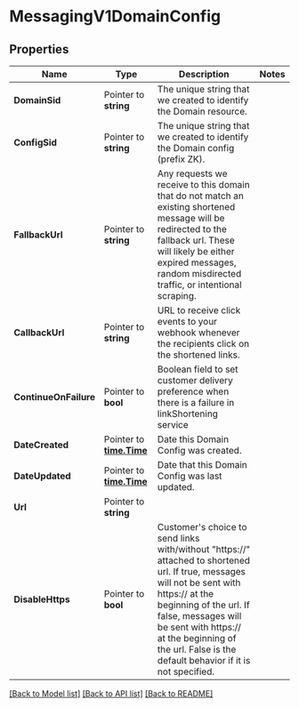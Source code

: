 # MessagingV1DomainConfig

## Properties

Name | Type | Description | Notes
------------ | ------------- | ------------- | -------------
**DomainSid** | Pointer to **string** | The unique string that we created to identify the Domain resource. |
**ConfigSid** | Pointer to **string** | The unique string that we created to identify the Domain config (prefix ZK). |
**FallbackUrl** | Pointer to **string** | Any requests we receive to this domain that do not match an existing shortened message will be redirected to the fallback url. These will likely be either expired messages, random misdirected traffic, or intentional scraping. |
**CallbackUrl** | Pointer to **string** | URL to receive click events to your webhook whenever the recipients click on the shortened links. |
**ContinueOnFailure** | Pointer to **bool** | Boolean field to set customer delivery preference when there is a failure in linkShortening service |
**DateCreated** | Pointer to [**time.Time**](time.Time.md) | Date this Domain Config was created. |
**DateUpdated** | Pointer to [**time.Time**](time.Time.md) | Date that this Domain Config was last updated. |
**Url** | Pointer to **string** |  |
**DisableHttps** | Pointer to **bool** | Customer's choice to send links with/without \"https://\" attached to shortened url. If true, messages will not be sent with https:// at the beginning of the url. If false, messages will be sent with https:// at the beginning of the url. False is the default behavior if it is not specified. |

[[Back to Model list]](../README.md#documentation-for-models) [[Back to API list]](../README.md#documentation-for-api-endpoints) [[Back to README]](../README.md)


